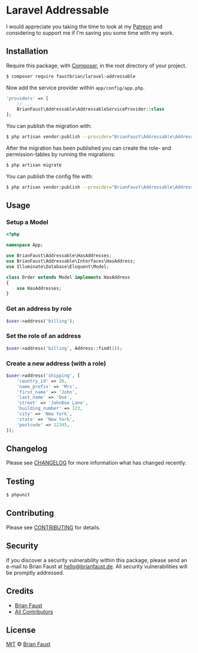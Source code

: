 # Laravel Addressable

I would appreciate you taking the time to look at my [Patreon](https://www.patreon.com/faustbrian) and considering to support me if I'm saving you some time with my work.

## Installation

Require this package, with [Composer](https://getcomposer.org/), in the root directory of your project.

``` bash
$ composer require faustbrian/laravel-addressable
```

Now add the service provider within `app/config/app.php`.

``` php
'providers' => [
    // ...
    BrianFaust\Addressable\AddressableServiceProvider::class
];
```

You can publish the migration with:

```bash
$ php artisan vendor:publish --provider="BrianFaust\Addressable\AddressableServiceProvider" --tag="migrations"
```

After the migration has been published you can create the role- and permission-tables by running the migrations:

```bash
$ php artisan migrate
```

You can publish the config file with:

```bash
$ php artisan vendor:publish --provider="BrianFaust\Addressable\AddressableServiceProvider" --tag="config"
```

## Usage

### Setup a Model
``` php
<?php

namespace App;

use BrianFaust\Addressable\HasAddresses;
use BrianFaust\Addressable\Interfaces\HasAddress;
use Illuminate\Database\Eloquent\Model;

class Order extends Model implements HasAddress
{
    use HasAddresses;
}
```

### Get an address by role
``` php
$user->address('billing');
```

### Set the role of an address
``` php
$user->address('billing', Address::find(1));
```

### Create a new address (with a role)
``` php
$user->address('shipping', [
    'country_id' => 26,
    'name_prefix' => 'Mrs',
    'first_name' => 'John',
    'last_name' => 'Doe',
    'street' => 'JohnDoe Lane',
    'building_number' => 123,
    'city' => 'New York',
    'state' => 'New York',
    'postcode' => 12345,
]);
```

## Changelog

Please see [CHANGELOG](CHANGELOG.md) for more information what has changed recently.

## Testing

``` bash
$ phpunit
```

## Contributing

Please see [CONTRIBUTING](CONTRIBUTING.md) for details.

## Security

If you discover a security vulnerability within this package, please send an e-mail to Brian Faust at hello@brianfaust.de. All security vulnerabilities will be promptly addressed.

## Credits

- [Brian Faust](https://github.com/faustbrian)
- [All Contributors](../../contributors)

## License

[MIT](LICENSE) © [Brian Faust](https://brianfaust.de)
